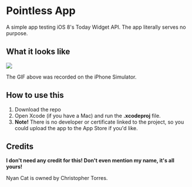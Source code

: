 # Pointless App
A simple app testing iOS 8's Today Widget API. The app literally serves no purpose.

## What it looks like
![](http://i.imgur.com/ZcOcxwm.gif)

The GIF above was recorded on the iPhone Simulator.

## How to use this
1. Download the repo
2. Open Xcode (if you have a Mac) and run the **.xcodeproj** file.
3. **Note!** There is no developer or certificate linked to the project, so you could upload the app to the App Store if you'd like.

## Credits
**I don't need any credit for this! Don't even mention my name, it's all yours!**

Nyan Cat is owned by Christopher Torres.
